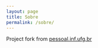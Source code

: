 ```yaml
---
layout: page
title: Sobre
permalink: /sobre/
---
```


Project fork from [pessoal.inf.ufg.br](https://github.com/acfreitas/pessoal.inf.ufg.br)
